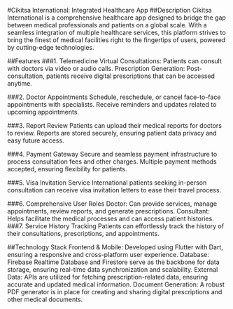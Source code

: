 #Cikitsa International: Integrated Healthcare App
##Description
Cikitsa International is a comprehensive healthcare app designed to bridge the gap between medical professionals and patients on a global scale. With a seamless integration of multiple healthcare services, this platform strives to bring the finest of medical facilities right to the fingertips of users, powered by cutting-edge technologies.

##Features
###1. Telemedicine
Virtual Consultations: Patients can consult with doctors via video or audio calls.
Prescription Generation: Post-consultation, patients receive digital prescriptions that can be accessed anytime.

###2. Doctor Appointments
Schedule, reschedule, or cancel face-to-face appointments with specialists.
Receive reminders and updates related to upcoming appointments.

###3. Report Review
Patients can upload their medical reports for doctors to review.
Reports are stored securely, ensuring patient data privacy and easy future access.

###4. Payment Gateway
Secure and seamless payment infrastructure to process consultation fees and other charges.
Multiple payment methods accepted, ensuring flexibility for patients.

###5. Visa Invitation Service
International patients seeking in-person consultation can receive visa invitation letters to ease their travel process.

###6. Comprehensive User Roles
Doctor: Can provide services, manage appointments, review reports, and generate prescriptions.
Consultant: Helps facilitate the medical processes and can access patient histories.
###7. Service History Tracking
Patients can effortlessly track the history of their consultations, prescriptions, and appointments.

##Technology Stack
Frontend & Mobile: Developed using Flutter with Dart, ensuring a responsive and cross-platform user experience.
Database: Firebase Realtime Database and Firestore serve as the backbone for data storage, ensuring real-time data synchronization and scalability.
External Data: APIs are utilized for fetching prescription-related data, ensuring accurate and updated medical information.
Document Generation: A robust PDF generator is in place for creating and sharing digital prescriptions and other medical documents.
